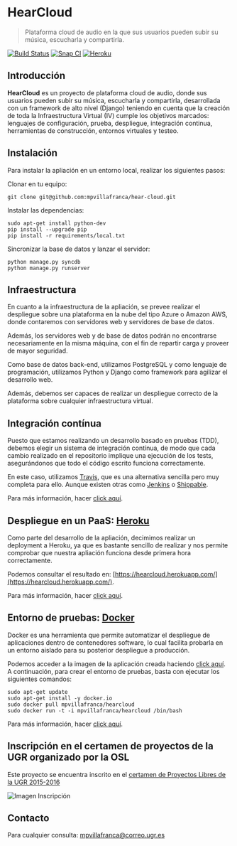 # HearCloud

> Plataforma cloud de audio en la que sus usuarios pueden subir su música, escucharla y compartirla.

[![Build Status](https://travis-ci.org/mpvillafranca/hear-cloud.svg?branch=master)](https://travis-ci.org/mpvillafranca/hear-cloud)
[![Snap CI](https://snap-ci.com/mpvillafranca/hear-cloud/branch/master/build_image)](https://snap-ci.com/mpvillafranca/hear-cloud/branch/master)
[![Heroku](https://www.herokucdn.com/deploy/button.png)](http://hearcloud.herokuapp.com/)

## Introducción
**HearCloud** es un proyecto de plataforma cloud de audio, donde sus usuarios pueden subir su música, escucharla y compartirla, desarrollada con un framework de alto nivel (Django) teniendo en cuenta que la creación de toda la Infraestructura Virtual (IV) cumple los objetivos marcados: lenguajes de configuración, prueba, despliegue, integración continua, herramientas de construcción, entornos virtuales y testeo.

## Instalación

Para instalar la apliación en un entorno local, realizar los siguientes pasos:

Clonar en tu equipo:

    git clone git@github.com:mpvillafranca/hear-cloud.git

Instalar las dependencias:

    sudo apt-get install python-dev
    pip install --upgrade pip
    pip install -r requirements/local.txt

Sincronizar la base de datos y lanzar el servidor:

    python manage.py syncdb
    python manage.py runserver

## Infraestructura
En cuanto a la infraestructura de la apliación, se prevee realizar el despliegue sobre una plataforma en la nube del tipo Azure o Amazon AWS, donde contaremos con servidores web y servidores de base de datos.

Además, los servidores web y de base de datos podrán no encontrarse necesariamente en la misma máquina, con el fin de repartir carga y proveer de mayor seguridad.

Como base de datos back-end, utilizamos PostgreSQL y como lenguaje de programación, utilizamos Python y Django como framework para agilizar el desarrollo web. 

Además, debemos ser capaces de realizar un despliegue correcto de la plataforma sobre cualquier infraestructura virtual.

## Integración contínua
Puesto que estamos realizando un desarrollo basado en pruebas (TDD), debemos elegir un sistema de integración contínua, de modo que cada cambio realizado en el repositorio implique una ejecución de los tests, asegurándonos que todo el código escrito funciona correctamente.

En este caso, utilizamos [Travis](https://travis-ci.org/), que es una alternativa sencilla pero muy completa para ello. Aunque existen otras como [Jenkins](https://jenkins-ci.org/) o [Shippable](https://www.shippable.com/).

Para más información, hacer [click aquí](./doc/Integracion-continua.md).

## Despliegue en un PaaS: [Heroku](https://www.heroku.com)
Como parte del desarrollo de la apliación, decimimos realizar un deployment a Heroku, ya que es bastante sencillo de realizar y nos permite comprobar que nuestra apliación funciona desde primera hora correctamente.

Podemos consultar el resultado en: [https://hearcloud.herokuapp.com/](https://hearcloud.herokuapp.com/).

Para más información, hacer [click aquí](./doc/Heroku-deployment.md).

## Entorno de pruebas: [Docker](https://www.docker.com/)

Docker es una herramienta que permite automatizar el despliegue de aplicaciones dentro de contenedores software, lo cual facilita probarla en un entorno aislado para su posterior despliegue a producción. 

Podemos acceder a la imagen de la aplicación creada haciendo [click aquí](https://hub.docker.com/r/mpvillafranca/hearcloud/). A continuación, para crear el entorno de pruebas, basta con ejecutar los siguientes comandos:

```
sudo apt-get update
sudo apt-get install -y docker.io
sudo docker pull mpvillafranca/hearcloud
sudo docker run -t -i mpvillafranca/hearcloud /bin/bash
```

Para más información, hacer [click aquí](./doc/Docker.md).

## Inscripción en el certamen de proyectos de la UGR organizado por la OSL

Este proyecto se encuentra inscrito en el [certamen de Proyectos Libres de la UGR 2015-2016](http://osl.ugr.es/bases-de-los-premios-a-proyectos-libres-de-la-ugr/)

![Imagen Inscripción](http://oi61.tinypic.com/k03vyc.jpg)

## Contacto
Para cualquier consulta: mpvillafranca@correo.ugr.es
